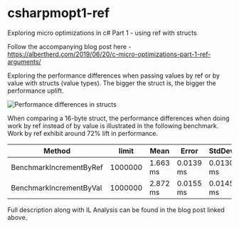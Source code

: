 # csharpmopt1-ref
Exploring micro optimizations in c# Part 1 - using ref with structs

Follow the accompanying blog post here - https://albertherd.com/2019/06/20/c-micro-optimizations-part-1-ref-arguments/

Exploring the performance differences when passing values by ref or by value with structs (value types). The bigger the struct is, the bigger the performance uplift.

![Performance differences in structs](https://albertherdcom.files.wordpress.com/2019/06/crefbenchmark-1.jpg?w=809?w=500)

When comparing a 16-byte struct, the performance differences when doing work by ref instead of by value is illustrated in the following benchmark. Work by ref exhibit around 72% lift in performance. 

<table>
<thead><tr><th>Method</th><th>limit</th><th>Mean</th><th>Error</th><th>StdDev</th>
</tr>
</thead><tbody><tr><td>BenchmarkIncrementByRef</td><td>1000000</td><td>1.663 ms</td><td>0.0139 ms</td><td>0.0130 ms</td>
</tr><tr><td>BenchmarkIncrementByVal</td><td>1000000</td><td>2.872 ms</td><td>0.0155 ms</td><td>0.0145 ms</td>
</tr></tbody></table>

Full description along with IL Analysis can be found in the blog post linked above.
